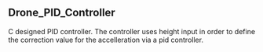 ## Drone_PID_Controller

C designed PID controller. The controller uses height input in order to define the correction value for the accelleration via a pid controller. 
